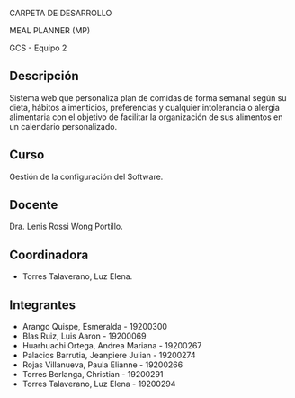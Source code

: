 CARPETA DE DESARROLLO 

MEAL PLANNER (MP)

GCS - Equipo 2
  
Descripción
---
Sistema web que personaliza plan de comidas de forma semanal según su dieta, 
hábitos alimenticios, preferencias y cualquier intolerancia o alergia alimentaria 
con el objetivo de facilitar la organización de sus alimentos en un calendario personalizado.
  
Curso
---
Gestión de la configuración del Software.

Docente
---
Dra. Lenis Rossi Wong Portillo.

Coordinadora
---
- Torres Talaverano, Luz Elena.
  
Integrantes
---
- Arango Quispe, Esmeralda - 19200300
- Blas Ruiz, Luis Aaron  -  19200069
- Huarhuachi Ortega, Andrea Mariana - 19200267  
- Palacios Barrutia, Jeanpiere Julian - 19200274  
- Rojas Villanueva, Paula Elianne - 19200266
- Torres Berlanga, Christian - 19200291
- Torres Talaverano, Luz Elena - 19200294

